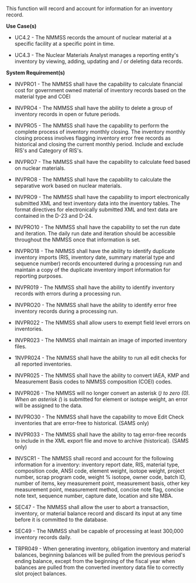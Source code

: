 This function will record and account for information for an inventory record.

**Use Case(s)**

- UC4.2 - The NMMSS records the amount of nuclear material at a specific facility at a specific point in time.

- UC4.3 - The Nuclear Materials Analyst manages a reporting entity's inventory by viewing, adding, updating and / or deleting data records.

**System Requirement(s)**

- INVPRO1 - The NMMSS shall have the capability to calculate financial cost for government owned material of inventory records based on the material type and COEI

- INVPRO4 - The NMMSS shall have the ability to delete a group of inventory records in open or future periods.

- INVPRO5 - The NMMSS shall have the capability to perform the complete process of inventory monthly closing. The inventory monthly closing process involves flagging inventory error free records as historical and closing the current monthly period. Include and exclude RIS's and Category of RIS's.

- INVPRO7 - The NMMSS shall have the capability to calculate feed based on nuclear materials.

- INVPRO8 - The NMMSS shall have the capability to calculate the separative work based on nuclear materials.

- INVPRO9 - The NMMSS shall have the capability to import electronically submitted XML and text inventory data into the inventory tables. The format directives for electronically submitted XML and text data are contained in the D-23 and D-24.

- INVPRO10 - The NMMSS shall have the capability to set the run date and iteration. The daily run date and iteration should be accessible throughout the NMMSS once that information is set.

- INVPRO18 - The NMMSS shall have the ability to identify duplicate inventory imports (RIS, inventory date, summary material type and sequence number) records encountered during a processing run and maintain a copy of the duplicate inventory import information for reporting purposes.

- INVPR019 - The NMMSS shall have the ability to identify inventory records with errors during a processing run.

- INVPRO20 - The NMMSS shall have the ability to identify error free inventory records during a processing run.

- INVPR022 - The NMMSS shall allow users to exempt field level errors on inventories.

- INVPR023 - The NMMSS shall maintain an image of imported inventory files.

- 1NVPR024 - The NMMSS shall have the ability to run all edit checks for all reported inventories.

- INVPR025 - The NMMSS shall have the ability to convert IAEA, KMP and Measurement Basis codes to NMMSS composition (COEI) codes.

- INVPR026 - The NMMSS will no longer convert an asterisk (*) to zero (0). When an asterisk (*) is submitted for element or isotope weight, an error will be assigned to the data.

- INVPRO30 - The NMMSS shall have the capability to move Edit Check inventories that are error-free to historical. (SAMS only)

- INVPR033 - The NMMSS shall have the ability to tag error-free records to include in the XML export file and move to archive (historical). (SAMS only)

- INVSCR1 - The NMMSS shall record and account for the following information for a inventory: inventory report date, RIS, material type, composition code, ANSI code, element weight, isotope weight, project number, scrap program code, weight % isotope, owner code, batch ID, number of items, key measurement point, measurement basis, other key measurement point, measurement method, concise note flag, concise note text, sequence number, capture date, location and site MBA.

- SEC47 - The NMMSS shall allow the user to abort a transaction, inventory, or material balance record and discard its input at any time before it is committed to the database.

- SEC49 - The NMMSS shall be capable of processing at least 300,000 inventory records daily.

- TRPR049 - When generating inventory, obligation inventory and material balances, beginning balances will be pulled from the previous period's ending balance, except from the beginning of the fiscal year when balances are pulled from the converted inventory data file to correctly slot project balances.